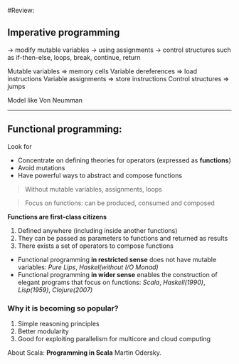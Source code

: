 #Review:

## Imperative programming
-> modify mutable variables -> using assignments
-> control structures such as if-then-else, loops, break, continue, return

Mutable variables     => memory cells
Variable dereferences => load instructions
Variable assignments  => store instructions
Control structures    => jumps

Model like Von Neumman

--------------------------------------------------------------------------------

## Functional programming:

Look for
* Concentrate on defining theories for operators (expressed as **functions**)
* Avoid mutations
* Have powerful ways to abstract and compose functions

> Without mutable variables, assignments, loops

>Focus on functions: can be produced, consumed and composed

**Functions are first-class citizens**
1. Defined anywhere (including inside another functions)
2. They can be passed as parameters to functions and returned as results
3. There exists a set of operators to compose functions


- Functional programming __in restricted sense__ does not have mutable variables: *Pure Lips*, *Haskel(without I/O Monad)*
- Functional programming __in wider sense__ enables the construction of elegant programs that focus on functions: *Scala*, *Haskell(1990)*, *Lisp(1959)*, *Clojure(2007)*

### Why it is becoming so popular?
1. Simple reasoning principles
2. Better modularity
3. Good for exploiting parallelism for multicore and cloud computing

About Scala: **Programming in Scala** Martin Odersky.
